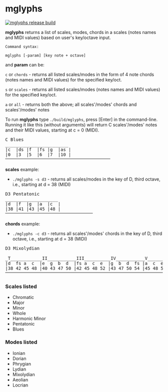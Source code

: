 # mglyphs

[![mglyphs release build](https://github.com/pd3v/mglyphs/actions/workflows/mglyphs_release_build.yml/badge.svg)](https://github.com/pd3v/mglyphs/actions/workflows/mglyphs_release_build.yml)

**mglyphs** returns a list of scales, modes, chords in a scales (notes names and MIDI values) based on user's key/octave input.

	Command syntax:

	mglyphs [-param] [key note + octave] 

and **param** can be:

`c` or `chords` - returns all listed scales/modes in the form of 4 note chords (notes names and MIDI values) for the specified key/oct.

`s` or `scales` - returns all listed scales/modes (notes names and MIDI values) for the specified key/oct.

`a` or `all` -  returns both the above; all scales'/modes' chords and scales'/modes' notes

To run **mglyphs** type `./build/mglyphs`, press [Enter] in the command-line. Running it like this (without arguments) will return C scales'/modes' notes and their MIDI values, starting at c = 0 (MIDI).

<pre>
C Blues
________________________
|c  |ds |f  |fs |g  |as |
|0  |3  |5  |6  |7  |10 |
⎻⎻⎻⎻⎻⎻⎻⎻⎻⎻⎻⎻⎻⎻⎻⎻⎻⎻⎻⎻⎻⎻⎻⎻
</pre>

**scales** example:

- `./mglyphs -s d3` - returns all scales/modes in the key of D, third octave, i.e., starting at d = 38 (MIDI)

<pre>
D3 Pentatonic
____________________
|d  |f  |g  |a  |c  |
|38 |41 |43 |45 |48 |
⎻⎻⎻⎻⎻⎻⎻⎻⎻⎻⎻⎻⎻⎻⎻⎻⎻⎻⎻⎻
</pre>

**chords** example:

- `./mglyphs -c d3` - returns all scales'/modes' chords in the key of D, third octave, i.e., starting at d = 38 (MIDI)

<pre>
D3 Mixolydian

_T____________II___________III__________IV___________V____________VI___________VII_________
|d  fs a  c  |e  g  b  d  |fs a  c  e  |g  b  d  fs |a  c  e  g  |b  d  fs a  |c  e  g  b  |
|38 42 45 48 |40 43 47 50 |42 45 48 52 |43 47 50 54 |45 48 52 55 |47 50 54 57 |48 52 55 59 |
⎻⎻⎻⎻⎻⎻⎻⎻⎻⎻⎻⎻⎻⎻⎻⎻⎻⎻⎻⎻⎻⎻⎻⎻⎻⎻⎻⎻⎻⎻⎻⎻⎻⎻⎻⎻⎻⎻⎻⎻⎻⎻⎻⎻⎻⎻⎻⎻⎻⎻⎻⎻⎻⎻⎻⎻⎻⎻⎻⎻⎻⎻⎻⎻⎻⎻⎻⎻⎻⎻⎻⎻⎻⎻⎻⎻⎻⎻⎻⎻⎻⎻⎻⎻⎻⎻⎻⎻⎻⎻⎻
</pre>

### Scales listed
- Chromatic
- Major
- Minor	
- Whole
- Harmonic Minor
- Pentatonic
- Blues
	
### Modes listed	

- Ionian
- Dorian
- Phrygian
- Lydian 
- Mixolydian
- Aeolian
- Locrian


